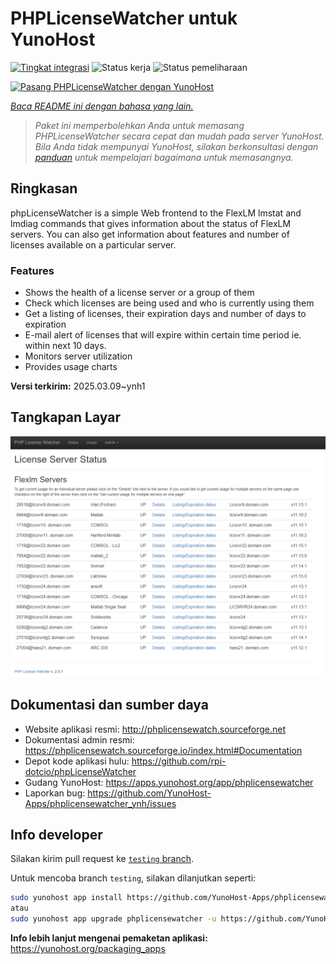 <!--
N.B.: README ini dibuat secara otomatis oleh <https://github.com/YunoHost/apps/tree/master/tools/readme_generator>
Ini TIDAK boleh diedit dengan tangan.
-->

# PHPLicenseWatcher untuk YunoHost

[![Tingkat integrasi](https://apps.yunohost.org/badge/integration/phplicensewatcher)](https://ci-apps.yunohost.org/ci/apps/phplicensewatcher/)
![Status kerja](https://apps.yunohost.org/badge/state/phplicensewatcher)
![Status pemeliharaan](https://apps.yunohost.org/badge/maintained/phplicensewatcher)

[![Pasang PHPLicenseWatcher dengan YunoHost](https://install-app.yunohost.org/install-with-yunohost.svg)](https://install-app.yunohost.org/?app=phplicensewatcher)

*[Baca README ini dengan bahasa yang lain.](./ALL_README.md)*

> *Paket ini memperbolehkan Anda untuk memasang PHPLicenseWatcher secara cepat dan mudah pada server YunoHost.*  
> *Bila Anda tidak mempunyai YunoHost, silakan berkonsultasi dengan [panduan](https://yunohost.org/install) untuk mempelajari bagaimana untuk memasangnya.*

## Ringkasan

phpLicenseWatcher is a simple Web frontend to the FlexLM lmstat and lmdiag commands that gives information about the status of FlexLM servers. You can also get information about features and number of licenses available on a particular server.

### Features

- Shows the health of a license server or a group of them
- Check which licenses are being used and who is currently using them
- Get a listing of licenses, their expiration days and number of days to expiration
- E-mail alert of licenses that will expire within certain time period ie. within next 10 days.
- Monitors server utilization
- Provides usage charts


**Versi terkirim:** 2025.03.09~ynh1

## Tangkapan Layar

![Tangkapan Layar pada PHPLicenseWatcher](./doc/screenshots/screenshot1.png)

## Dokumentasi dan sumber daya

- Website aplikasi resmi: <http://phplicensewatch.sourceforge.net>
- Dokumentasi admin resmi: <https://phplicensewatch.sourceforge.io/index.html#Documentation>
- Depot kode aplikasi hulu: <https://github.com/rpi-dotcio/phpLicenseWatcher>
- Gudang YunoHost: <https://apps.yunohost.org/app/phplicensewatcher>
- Laporkan bug: <https://github.com/YunoHost-Apps/phplicensewatcher_ynh/issues>

## Info developer

Silakan kirim pull request ke [`testing` branch](https://github.com/YunoHost-Apps/phplicensewatcher_ynh/tree/testing).

Untuk mencoba branch `testing`, silakan dilanjutkan seperti:

```bash
sudo yunohost app install https://github.com/YunoHost-Apps/phplicensewatcher_ynh/tree/testing --debug
atau
sudo yunohost app upgrade phplicensewatcher -u https://github.com/YunoHost-Apps/phplicensewatcher_ynh/tree/testing --debug
```

**Info lebih lanjut mengenai pemaketan aplikasi:** <https://yunohost.org/packaging_apps>
